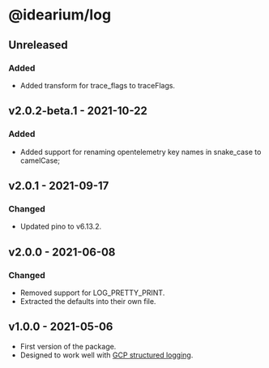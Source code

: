 # @idearium/log

## Unreleased

### Added

-   Added transform for trace_flags to traceFlags.

## v2.0.2-beta.1 - 2021-10-22

### Added

-   Added support for renaming opentelemetry key names in snake_case to camelCase;

## v2.0.1 - 2021-09-17

### Changed

-   Updated pino to v6.13.2.

## v2.0.0 - 2021-06-08

### Changed

-   Removed support for LOG_PRETTY_PRINT.
-   Extracted the defaults into their own file.

## v1.0.0 - 2021-05-06

-   First version of the package.
-   Designed to work well with [GCP structured logging](https://cloud.google.com/logging/docs/structured-logging).
